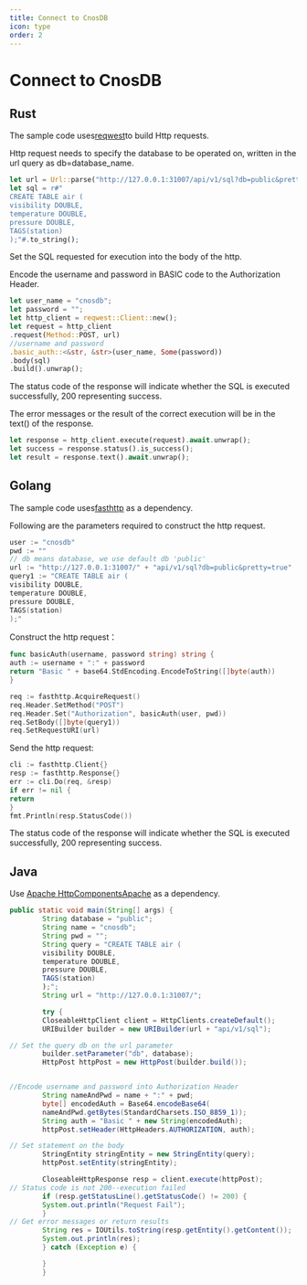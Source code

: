 ```yaml
---
title: Connect to CnosDB
icon: type
order: 2
---
```


# Connect to CnosDB

## Rust

The sample code uses[reqwest](https://crates.io/crates/reqwest)to build Http requests.

Http request needs to specify the database to be operated on, written in the url query as db=database_name.

```rust
let url = Url::parse("http://127.0.0.1:31007/api/v1/sql?db=public&pretty=true").unwrap();
let sql = r#"
CREATE TABLE air (
visibility DOUBLE,
temperature DOUBLE,
pressure DOUBLE,
TAGS(station)
);"#.to_string();
```

Set the SQL requested for execution into the body of the http.

Encode the username and password in BASIC code to the Authorization Header.

```rust
let user_name = "cnosdb";
let password = "";
let http_client = reqwest::Client::new();
let request = http_client
.request(Method::POST, url)
//username and password
.basic_auth::<&str, &str>(user_name, Some(password))
.body(sql)
.build().unwrap();
```

The status code of the response will indicate whether the SQL is executed successfully, 200 representing success.

The error messages or the result of the correct execution will be in the text() of the response.

```rust
let response = http_client.execute(request).await.unwrap();
let success = response.status().is_success();
let result = response.text().await.unwrap();
```

## Golang

The sample code uses[fasthttp](https://github.com/valyala/fasthttp) as a dependency.

Following are the parameters required to construct the http request.
```go
user := "cnosdb"
pwd := ""
// db means database, we use default db 'public'
url := "http://127.0.0.1:31007/" + "api/v1/sql?db=public&pretty=true"
query1 := "CREATE TABLE air (
visibility DOUBLE,
temperature DOUBLE,
pressure DOUBLE,
TAGS(station)
);"
```

Construct the http request：

```go
func basicAuth(username, password string) string {
auth := username + ":" + password
return "Basic " + base64.StdEncoding.EncodeToString([]byte(auth))
}

req := fasthttp.AcquireRequest()
req.Header.SetMethod("POST")
req.Header.Set("Authorization", basicAuth(user, pwd))
req.SetBody([]byte(query1))
req.SetRequestURI(url)
```

Send the http request:

```go
cli := fasthttp.Client{}
resp := fasthttp.Response{}
err := cli.Do(req, &resp)
if err != nil {
return
}
fmt.Println(resp.StatusCode())
```
The status code of the response will indicate whether the SQL is executed successfully, 200 representing success.

## Java

Use [Apache HttpComponentsApache](https://hc.apache.org/) as a dependency.

```java
public static void main(String[] args) {
        String database = "public";
        String name = "cnosdb";
        String pwd = "";
        String query = "CREATE TABLE air (
        visibility DOUBLE,
        temperature DOUBLE,
        pressure DOUBLE,
        TAGS(station)
        );";
        String url = "http://127.0.0.1:31007/";

        try {
        CloseableHttpClient client = HttpClients.createDefault();
        URIBuilder builder = new URIBuilder(url + "api/v1/sql");

// Set the query db on the url parameter
        builder.setParameter("db", database);
        HttpPost httpPost = new HttpPost(builder.build());


//Encode username and password into Authorization Header
        String nameAndPwd = name + ":" + pwd;
        byte[] encodedAuth = Base64.encodeBase64(
        nameAndPwd.getBytes(StandardCharsets.ISO_8859_1));
        String auth = "Basic " + new String(encodedAuth);
        httpPost.setHeader(HttpHeaders.AUTHORIZATION, auth);

// Set statement on the body
        StringEntity stringEntity = new StringEntity(query);
        httpPost.setEntity(stringEntity);

        CloseableHttpResponse resp = client.execute(httpPost);
// Status code is not 200--execution failed
        if (resp.getStatusLine().getStatusCode() != 200) {
        System.out.println("Request Fail");
        }
// Get error messages or return results
        String res = IOUtils.toString(resp.getEntity().getContent());
        System.out.println(res);
        } catch (Exception e) {

        }
        }
```
